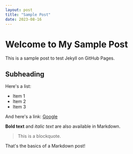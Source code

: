 ```yaml
---
layout: post
title: "Sample Post"
date: 2023-08-16
---
```


# Welcome to My Sample Post

This is a sample post to test Jekyll on GitHub Pages.

## Subheading

Here's a list:

- Item 1
- Item 2
- Item 3

And here's a link: [Google](https://www.google.com)

**Bold text** and *italic text* are also available in Markdown.

> This is a blockquote.

That's the basics of a Markdown post!
